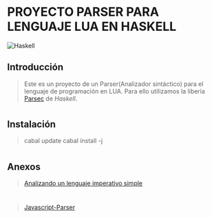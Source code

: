 # PROYECTO PARSER PARA LENGUAJE LUA EN HASKELL


![Haskell](https://www.informatica.us.es/images/icagenda/agenda/haskell-logo.png )

## Introducción
> Este es un proyecto de un Parser(Analizador sintáctico) para el lenguaje de programación en LUA. Para ello utilizamos la libería [Parsec](https://hackage.haskell.org/package/parsec) de *Haskell*.

#

## Instalación
> cabal update
> cabal install -j

#

## Anexos
>[Analizando un lenguaje imperativo simple
](https://wiki.haskell.org/Parsing_a_simple_imperative_language)
#
> [Javascript-Parser](http://hackage.haskell.org/package/WebBits-2.2/docs/src/BrownPLT-JavaScript-Parser.html)